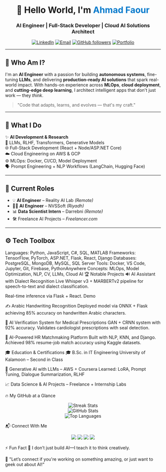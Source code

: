 <!-- HEADER -->
<h1 align="center">👋 Hello World, I'm <span style="color:#007acc">Ahmad Faour</span></h1>
<h3 align="center">AI Engineer | Full-Stack Developer | Cloud AI Solutions Architect</h3>

<p align="center">
  <a href="https://www.linkedin.com/in/ahmad-faour-052b20168"><img alt="LinkedIn" src="https://img.shields.io/badge/LinkedIn-blue?logo=linkedin&style=flat&logoColor=white"></a>
  <a href="mailto:ahmad.saleh.faour@gmail.com"><img alt="Email" src="https://img.shields.io/badge/Email-informational?logo=gmail&style=flat&logoColor=white"></a>
  <a href="https://github.com/ahmadfaour9"><img alt="GitHub followers" src="https://img.shields.io/github/followers/ahmadfaour9?label=Follow%20Me&style=social"></a>
  <a href="https://alphabetical.pythonanywhere.com/"><img alt="Portfolio" src="https://img.shields.io/badge/Portfolio-Website-%23FFA500?logo=google-chrome&logoColor=white"></a>
</p>

---

## 🧠 Who Am I?

I'm an **AI Engineer** with a passion for building **autonomous systems**, fine-tuning **LLMs**, and delivering **production-ready AI solutions** that spark real-world impact. With hands-on experience across **MLOps**, **cloud deployment**, and **cutting-edge deep learning**, I architect intelligent apps that don't just work — they *think*.

> "Code that adapts, learns, and evolves — that's my craft."

---

## 🚀 What I Do

✨ **AI Development & Research**  
🧠 LLMs, RLHF, Transformers, Generative Models  
🌐 Full-Stack Development (React + Node/ASP.NET Core)  
☁️ Cloud Engineering on AWS & GCP  
⚙️ MLOps: Docker, CI/CD, Model Deployment  
🗣️ Prompt Engineering + NLP Workflows (LangChain, Hugging Face)

---

## 💼 Current Roles

- 💡 **AI Engineer** – Reality AI Lab *(Remote)*  
- 👨‍💻 **AI Engineer** – NVSSoft *(Riyadh)*  
- 📊 **Data Scientist Intern** – Darrebni *(Remote)*  
- 🛠️ Freelance AI Projects – *Freelancer.com*

---

## ⚙️ Tech Toolbox

Languages:     Python, JavaScript, C#, SQL, MATLAB
Frameworks:    TensorFlow, PyTorch, ASP.NET, Flask, React, Django
Databases:     PostgreSQL, MongoDB, MySQL, SQL Server
Tools:         Docker, VS Code, Jupyter, Git, Firebase, PythonAnywhere
Concepts:      MLOps, Model Optimization, NLP, CV, LLMs, Cloud AI
🏆 Notable Projects
🔊 AI Assistant with Dialect Recognition
Live Whisper v3 + MARBERTv2 pipeline for speech-to-text and dialect classification.

Real-time inference via Flask + React. Demo

✍ Arabic Handwriting Recognition
Deployed model via ONNX + Flask achieving 85% accuracy on handwritten Arabic characters.

🧾 AI Verification System for Medical Prescriptions
GAN + CRNN system with 92% accuracy. Validates cardiologist prescriptions with seal detection.

🧠 AI-Powered HR Matchmaking Platform
Built with NLP, KNN, and Django. Achieved 98% resume-job match accuracy using Kaggle datasets.

🎓 Education & Certifications
🎓 B.Sc. in IT Engineering
University of Kalamoon – Second in Class

📜 Generative AI with LLMs – AWS + Coursera
Learned: LoRA, Prompt Tuning, Dialogue Summarization, RLHF

📈 Data Science & AI Projects – Freelance + Internship Labs

🔥 My GitHub at a Glance
<p align="center"> <img src="https://github-readme-streak-stats.herokuapp.com/?user=ahmadfaour9&theme=algolia" alt="Streak Stats" /> <br /> <img src="https://github-readme-stats.vercel.app/api?username=ahmadfaour9&show_icons=true&theme=algolia" alt="GitHub Stats" /> <br /> <img src="https://github-readme-stats.vercel.app/api/top-langs/?username=ahmadfaour9&layout=compact&theme=algolia" alt="Top Languages" /> </p>
📬 Connect With Me
<p align="center"> <a href="https://linkedin.com/in/ahmad-faour-052b20168"><img src="https://img.shields.io/badge/LinkedIn-Connect-blue?logo=linkedin&style=for-the-badge"></a> <a href="mailto:ahmad.saleh.faour@gmail.com"><img src="https://img.shields.io/badge/Gmail-Email-red?logo=gmail&style=for-the-badge"></a> <a href="https://www.leetcode.com/ahmadfaour"><img src="https://img.shields.io/badge/Leetcode-Practice-orange?logo=leetcode&style=for-the-badge"></a> <a href="https://www.kaggle.com/ahmoodyfaour"><img src="https://img.shields.io/badge/Kaggle-Competitions-blue?logo=kaggle&style=for-the-badge"></a> </p>
⚡ Fun Fact
🧠 I don’t just build AI—I teach it to think creatively.

💬 "Let’s connect if you're working on something amazing, or just want to geek out about AI!"

